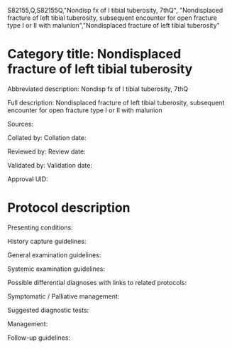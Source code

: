 S82155,Q,S82155Q,"Nondisp fx of l tibial tuberosity, 7thQ", "Nondisplaced fracture of left tibial tuberosity, subsequent encounter for open fracture type I or II with malunion","Nondisplaced fracture of left tibial tuberosity"
# Category title: Nondisplaced fracture of left tibial tuberosity

Abbreviated description: Nondisp fx of l tibial tuberosity, 7thQ

Full description: Nondisplaced fracture of left tibial tuberosity, subsequent encounter for open fracture type I or II with malunion

Sources:

Collated by:
Collation date:

Reviewed by:
Review date:

Validated by:
Validation date:

Approval UID:

# Protocol description

Presenting conditions:

History capture guidelines:

General examination guidelines:

Systemic examination guidelines:

Possible differential diagnoses with links to related protocols:

Symptomatic / Palliative management:

Suggested diagnostic tests:

Management:

Follow-up guidelines:
